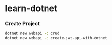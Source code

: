 # learn-dotnet

### Create Project

```sh
dotnet new webapi -o crud
dotnet new webapi -o create-jwt-api-with-dotnet
```

